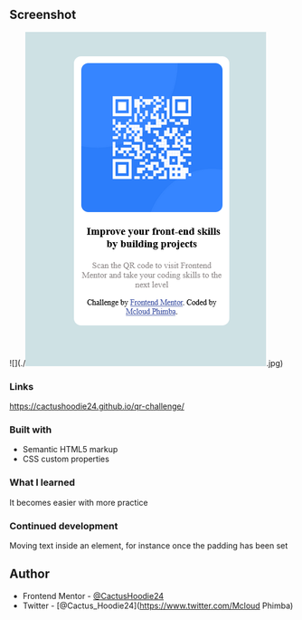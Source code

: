 ## Screenshot

![](./![alt text](image.png).jpg)

### Links

https://cactushoodie24.github.io/qr-challenge/

### Built with

- Semantic HTML5 markup
- CSS custom properties

### What I learned

It becomes easier with more practice

### Continued development

Moving text inside an element, for instance once the padding has been set

## Author

- Frontend Mentor - [@CactusHoodie24](https://www.frontendmentor.io/profile/CactusHoodie24)
- Twitter - [@Cactus_Hoodie24](https://www.twitter.com/Mcloud Phimba)
